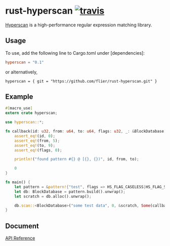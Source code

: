 # rust-hyperscan [![travis](https://travis-ci.org/flier/rust-hyperscan.svg?branch=master)](https://travis-ci.org/flier/rust-hyperscan)

[Hyperscan](https://github.com/01org/hyperscan) is a high-performance regular expression matching library.

## Usage

To use, add the following line to Cargo.toml under [dependencies]:

```toml
hyperscan = "0.1"
```
or alternatively,
```
hyperscan = { git = "https://github.com/flier/rust-hyperscan.git" }
```

## Example

```rust
#[macro_use]
extern crate hyperscan;

use hyperscan::*;

fn callback(id: u32, from: u64, to: u64, flags: u32, _: &BlockDatabase) -> u32 {
    assert_eq!(id, 0);
    assert_eq!(from, 5);
    assert_eq!(to, 9);
    assert_eq!(flags, 0);

    println!("found pattern #{} @ [{}, {})", id, from, to);

    0
}

fn main() {
    let pattern = &pattern!{"test", flags => HS_FLAG_CASELESS|HS_FLAG_SOM_LEFTMOST};
    let db: BlockDatabase = pattern.build().unwrap();
    let scratch = db.alloc().unwrap();

    db.scan::<BlockDatabase>("some test data", 0, &scratch, Some(callback), Some(&db)).unwrap();
}
```

## Document

[API Reference](http://flier.github.io/rust-hyperscan/doc/hyperscan)
